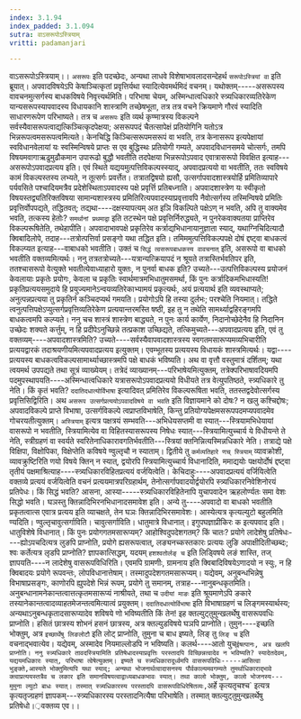 ```yaml
---
index: 3.1.94
index_padded: 3.1.094
sutra: वाऽसरूपोऽस्त्रियाम्
vritti: padamanjari

---
```

वाऽसरूपोऽस्त्रियाम्।। `असरूपः` इति पदच्छेदः, अन्यथा लाधवे विशेषाभावलादसन्देहर्थ `सरूपोऽस्त्रियां वा` इति ब्रूयात्। अपवादविषयेऽपि केषाञ्चित्कृतां प्रवृत्तिर्यथा स्यादित्येवमर्थमिदं वचनम्। यथोक्तम्-----असरूपस्य वावचनमुत्सर्गस्य बाधकविषये निवृत्त्यर्थमिति। परिभाषा चेयम्, अस्मिन्धात्वधिकारे स्त्र्यधिकारव्यतिरेकेण यान्यसरूपस्यापवादस्य विधायकानि शास्त्राणि तच्छेषभूता, तत्र तत्र वचने क्रियमाणे गौरवं स्यादिति साधारणरूपेण परिभाष्यते। तत्र च `असरूपः` इति व्यर्थ कृण्मात्रस्य विकल्पने सर्वस्यैवासरूपत्वाद्यत्किञ्चित्कृदपेक्षया; असरूपपदं चैतत्सापेक्षं प्रतियोगिनि यतोऽत्र भिन्नरूपत्वमसरूपत्वमित्यते। केनचिद्धि किञ्चित्सरूपमसरूपं वा भवति, तत्र केनासरूप इत्यपेक्षायां स्वविधानवेलायां यः स्वस्मिन्विषये प्राप्तः स एव बुद्धिस्थः प्रतियोगी गम्यते, अपवादविधानसमये चोत्सर्गः, तमपि विषयमवागाऋढुमुढौकमान उपारूढो बुद्धौ भवतीति तदपेक्षया भिन्नरूपोऽपवाद एवात्रासरूपो विवक्षित इत्याह---असरूपोऽपवादप्रत्यय इति। एवं स्थिते यद्ययमुत्पत्तिविकल्पस्स्याद्, अपवादप्रत्ययो वा भवतीति, ततः  स्वविषये कामं विकल्पस्तस्य लभ्यते, न तूत्सर्गः प्रवर्त्तेत। तत्रातद्विषयो ह्यसौ, उत्सर्गापवादशास्त्रयोर्हि प्रमितिव्यापारे पर्यवसिते पश्चादियमत्रैव प्रदेशेस्थिताऽपवादस्य पक्षे प्रवृर्त्ति प्रतिबध्नाति। अपवादशास्त्रेण यः स्वीकृतो विषयस्तद्व्यतिरिक्तविषया सामान्यशास्त्रस्य प्रमितिरित्यपवादस्याप्रवृत्तावपि नैवोत्सर्गस्य तस्मिन्विषये प्रमितिः प्रवृत्तिर्वोपपद्यते, तद्धितवत्; तद्यथा----दक्षस्यापत्यम् अत इञि विकल्पिते पक्षेऽण् न भवति, अपि तु वाक्यमेव भवति, तत्कस्य हेतोः? `समर्थानां प्रथमाद्वा` इति तटस्थेन पक्षे प्रवृत्तिर्निरुद्ध्यते, न पुनरेकवाक्यतया प्राप्तिरेव विकल्परूषितेति, तथेहापीति। अपवादाभावपक्षे प्रकृतिरेव कर्त्राद्यभिधानायानुज्ञाता स्याद्, यथाग्निचिदित्यादौ क्विबादिलोपे, तदाह---तत्रोत्पत्तिर्वा प्रसङ्गो यथा तद्धित इति।
तमिममुत्पत्तिविकल्पपक्षे दोषं द्दष्ट्वा बाधकत्वं विकल्प्यत इत्याह---वाबाधको भवतीति। उक्तं च `सिद्धं त्वसरूपबाधकस्य वावचनात्` इति, असरूपो वा बाधको भवतीति वक्तव्यमित्यर्थः। ननु तत्रतत्रोच्यते---यत्रान्यत्क्रियापदं न श्रूयते तत्रास्तिर्भवतिपर इति, ततश्चासरूपो वेत्युक्ते भवतीत्येवाध्याहारो युक्तः, न पुनर्वा बाधक इति? उच्यते---उत्पत्तिविकल्पस्य प्रयोजनं केवलायाः प्रकृतेः प्रयोगः, केवला च प्रकृतिः स्वार्थमात्रमभिधातुमसमर्था, किं पुनः कर्त्रादिकमभिधास्यति! प्रकृतिप्रत्ययसमुदाये हि प्रयुज्यमानेऽन्वयव्यतिरेकाभ्यामयं प्रकृत्यर्थः, अयं प्रत्ययार्थ इति व्यवस्थाप्यते; अनुत्पन्नप्रत्यया तु प्रकृतिर्न कञ्चिदप्यर्थ गमयति। प्रयोगोऽपि हि तस्या दुर्लभः; परश्चेति नियमात्। तद्धिते त्वनुत्पत्तिपक्षेऽप्युत्सर्गप्रवृत्तिव्यतिरेकेण प्रत्ययान्तरमस्ति षष्ठी, इह तु न तथेति सामर्थ्याद्वहिरङ्गमपि बाधकत्वमपि कल्प्यते। ननु चच शास्त्रं शास्त्रेण बाद्ध्यते, न पुनः कार्य कार्येण, निदानोच्छेदेनैव हि निदानिन उच्छेदः शक्यते कर्त्तुम्, न हि प्रदीपेऽनुच्छिन्ने तत्प्रकाश उच्छिद्यते, तत्किमुच्यते---अपवादप्रत्यय इति, एवं तु वक्तव्यम्----अपवादशास्त्रमिति? उच्यते----सर्वस्यैवापवादशास्त्रस्य स्वगतमसारूप्यमव्यभिचारीति प्रत्ययद्वारकं तदाश्रयणीयमित्यपवादप्रत्यय इत्युक्तम्। एवम्भूतस्य प्रत्ययस्य विधायकं शास्त्रमित्यर्थः।
यद्वा----प्रत्ययस्य बाधकत्वविकल्पसामार्थ्याच्छास्त्रमपि पक्षे बाधकं भविष्यति। 
अथ वा वृत्तौ वस्तुमात्रं दर्शितम्; यथा त्वयमर्थ उपपद्यते तथा सूत्रं व्याख्येयम्। तत्रेदं व्याख्यानम्---परिभाषेयमित्युक्तम्, तत्रेक्परिभाषावदियमपि पदमुपस्थापयति----अस्मिन्धात्वधिकारे यत्रासरूपोऽपवादप्रत्ययो विधीयते तत्र वेत्युपतिष्ठते, स्त्र्यधिकारे तु नेति। किं कृतं भवति? `ददातिदधात्योर्विभाषा` इत्यादिवत् प्रमितिरेव विकल्परूषिता भवति, ततस्तद्वदेवोत्सर्गस्य प्रवृत्तिसिद्विरिति। अथ `असरूप उत्सर्गप्रत्ययोऽपवादविषये वा भवति` इति विज्ञायमाने को दोषः? न खलु कश्चिद्दोषः; अपवादविकल्पे प्राप्ते विभाषा, उत्सर्गविकल्पे त्वप्राप्तविभाषेति, किन्तु प्रतियोग्यपेक्षमसरूपपदमप्यपवादमेव गोचरयतीत्युक्तम्।
`अस्त्रियाम्` इत्यत्र पक्षत्रयं सम्भवति---अभिधेयसप्तमी वा स्यात्---स्त्रियामभिधेयायां वासरूपो न भवतीति, स्त्रियामित्येव वा विहितस्यासरूपस्य निषेधः स्यात्---स्त्रियामित्युच्चार्य ये विधीयन्ते ते नेति, स्त्रीग्रहणं वा स्वर्यते स्वरितेनाधिकारावगतिर्भवतीति---स्त्रियां क्तनिन्नित्यस्मिन्नधिकारे नेति। तत्राद्ये पक्षे विक्षिपा, विक्षोपिका, विक्षेप्तेति कविषये ण्वुल्तृचौ न स्याताम्। द्वितीये तु `कर्मव्यतिहारे णच् स्त्रियाम्` व्यावक्रोशी, व्यावक्रुष्टिरिति णयो विषये क्तिन् न स्यात्, द्वयोरपि स्त्रियामित्युच्चार्य विधानादिति, ममाद्ययोः पक्षयोर्दोषं द्दष्ट्वा तृतीयं पक्षमाश्रित्याह----स्त्र्यधिकारविहितप्रत्ययं वर्जयित्वेति। केचिदाहुः----अपवादप्रत्ययं वर्जियित्वेति वक्तव्ये प्रत्ययं वर्जयित्वेति वचनं प्रत्ययमात्रपरिग्रहार्थम्, तेनोत्सर्गापवादयोर्द्वयोरपि स्त्र्यधिकारनिवेशिनोरयं प्रतिपेधः। किं सिद्धं भवति? आसना, आस्या-----स्त्र्यधिकारविहितेनापि युचापवादेन ऋहलोर्ण्यतः समा वेशः सिद्धो भवति। घञस्तु क्तिन्नादिभिरनभिधानादसमावेश इति। अन्ये तु----अपवादो वा बाधको भवतीति प्रकृतत्वात्स एवात्र प्रत्यय इति व्याचक्षते, तेन घञः क्तिन्नादिभिरसमावेशः। आस्येत्यत्र कृत्यल्युटो बहुलमिति ण्यदिति। ण्वुल्तृचावुत्सर्गाविति। चावुत्सर्गाविति। धातुमात्रे विधानात्। इगुपघज्ञाप्रीकिरः क इत्यपवाद इति। धातुविशेषे विधानात्। किं पुनः प्रयोगगतमसारूप्यम्? आहोश्विदुपदेशगतम्? किं चातः? प्रयोगे लादेशेषु प्रतिषेधः----ह्योऽपचदित्यत्र लुङपि प्राप्नोति, प्रयोगे ह्यसरूपत्वात्, लङ्यनच्कस्तकारः प्रत्ययः लुङि अपाक्षीदितीच्छब्दः; श्वः कर्तेत्यत्र लृडपि प्राप्नोति? ज्ञापकात्सिद्धम्, यदयम् `हशश्वतोर्लङ् च` इति लिड्विषये लङं शास्ति, तज् ज्ञापयति----न लादेशेषु वासरूपविधिरिति। एवमपि ग्रामणीः, ग्रामनाय इति क्विबादिविषयेऽणादयो न स्युः, न हि क्विबादयः प्रयोगे रूपवन्तः, लोपविधानात्तेषाम्। तस्मादुपदेशगतमसारूप्यम्। यद्येवम्, अनुबन्धभिन्नेषु विभाषाप्रसङ्गः, काणोरपि ह्युपदेशे भिन्नं रूपम्, प्रयोगे तु समानम्, तत्राह---नानुबन्धकृतमिति। अनुबन्धानामनेकान्तत्वात्तत्कृतमसारूप्यं नाश्रीयते, तथा च `उदीयां माङः` इति श्रूयमाणेऽपि ङकारे तस्यानेकान्तत्वादव्याहतमेजन्तत्वमित्यात्वं प्रयुक्तम्। `ददातिदधात्योर्विभाषा` इति विभाषाग्रहणं च लिङ्गमस्यार्थस्य; अन्यथाऽनुबन्धकृतादसारूप्यादेव शविषये णो भविष्यतीति किं तेन!
इह क्तल्युट्तुमुन्खलर्थेषु वासरूपवधिः प्राप्नोति। हसितं छात्रस्य शोभनं हसनं छात्रस्य, अत्र क्तल्युडविषये घञपि प्राप्नोति। तुमुन----इच्छति भोक्तुम्, अत्र `इच्छार्थेषु लिङलोटौ` इति लोट् प्राप्नोति, तुमुना च बाध इष्यते, लिङ् तु `लिङ् च` इति वचनाद्भवात्येव। यद्येवम्, अस्मादेव नियमाल्लोडपि न भविष्यति। कलर्थ----आतो युच्` ईषत्पानः, अत्र खलपि प्राप्नोति। ननु स्त्र्यधिकारे तावदस्त्रियामिति प्रतिषेधादस्याप्रवृत्तिः परस्तादपि विच्छिन्नत्वादेव न भविष्यति? स्यादेतदेवम्, यद्ययमधिकारः स्यात्, परिभाषा त्वेषेत्युक्तम्। इष्यते च स्त्र्यधिकारादूर्ध्वमपि वासरूपविधिः-----आसित्वा भुङ्क्ते,आस्यते भोक्तुमित्यपि यथा स्याद्; अन्यथा भोजनार्थत्वादासनस्य पौर्वकाल्यमवगम्यते तुमर्थाधिकाराद्भावे क्त्वाप्रत्ययस्तत्रैव च लकार इति समानविषयत्वाद्वाध्यबाधकभावः स्यात्। तथा कालो भोक्तुम्, कालो भोजनस्य---मुमुना ल्युटो बाधः स्यात्। तस्मात् स्त्र्यधिकारस्य परस्तादपि वासरूपविधिरेषितव्यः, `अर्हे कृत्यतृचश्च` इत्यत्र कृत्यतृज्ग्रहणं ज्ञापकम्---स्त्र्यधिकारस्य परस्तादनित्यैषा परिभाषेति। तस्मात् क्तल्युट्तुमुन्खलर्थेषु प्रतिषेधो।़वक्तव्य एव।।